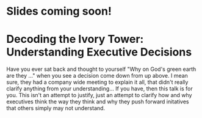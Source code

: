 # Slides coming soon!

# Decoding the Ivory Tower: Understanding Executive Decisions

Have you ever sat back and thought to yourself "Why on God's green earth are they ..." when you see a decision come down from up above. I mean sure, they had a company wide meeting to explain it all, that didn't really clarify anything from your understanding... If you have, then this talk is for you. This isn't an attempt to justify, just an attempt to clarify how and why executives think the way they think and why they push forward initatives that others simply may not understand.
